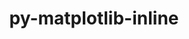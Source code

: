 ---
title: "py-matplotlib-inline"
layout: cache
categories: [package, v0.18.0]
meta: {"versions": ["0.1.3"], "compilers": ["gcc@=7.5.0"], "oss": ["ubuntu18.04"], "platforms": ["linux"], "targets": ["x86_64"], "stacks": ["data-vis-sdk", "e4s", "root"], "num_specs": 3, "num_specs_by_stack": {"root": 3, "data-vis-sdk": 1, "e4s": 2}}
spec_details: [{"hash": "kqwp6xzvvzhp5rbhwptgtxm65cj5bp3o", "compiler": "gcc@=7.5.0", "versions": ["0.1.3"], "os": "ubuntu18.04", "platform": "linux", "target": "x86_64", "variants": [], "stacks": ["root", "data-vis-sdk"], "size": "-", "tarball": "https://binaries.spack.io/releases/v0.18.0/build_cache/linux-ubuntu18.04-x86_64/gcc-7.5.0/py-matplotlib-inline-0.1.3/linux-ubuntu18.04-x86_64-gcc-7.5.0-py-matplotlib-inline-0.1.3-kqwp6xzvvzhp5rbhwptgtxm65cj5bp3o.spack"}, {"hash": "xcd2tkr7salxk6p2bdx42jdcepnjfhut", "compiler": "gcc@=7.5.0", "versions": ["0.1.3"], "os": "ubuntu18.04", "platform": "linux", "target": "x86_64", "variants": [], "stacks": ["root", "e4s"], "size": "-", "tarball": "https://binaries.spack.io/releases/v0.18.0/build_cache/linux-ubuntu18.04-x86_64/gcc-7.5.0/py-matplotlib-inline-0.1.3/linux-ubuntu18.04-x86_64-gcc-7.5.0-py-matplotlib-inline-0.1.3-xcd2tkr7salxk6p2bdx42jdcepnjfhut.spack"}, {"hash": "5aihweigdjr6ufylw2fxly6e77oe2dgk", "compiler": "gcc@=7.5.0", "versions": ["0.1.3"], "os": "ubuntu18.04", "platform": "linux", "target": "x86_64", "variants": [], "stacks": ["root", "e4s"], "size": "-", "tarball": "https://binaries.spack.io/releases/v0.18.0/build_cache/linux-ubuntu18.04-x86_64/gcc-7.5.0/py-matplotlib-inline-0.1.3/linux-ubuntu18.04-x86_64-gcc-7.5.0-py-matplotlib-inline-0.1.3-5aihweigdjr6ufylw2fxly6e77oe2dgk.spack"}]
---